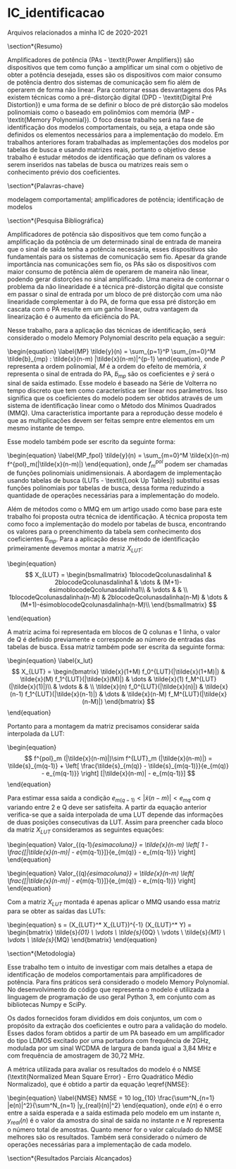 # IC_identificacao
Arquivos relacionados a minha IC de 2020-2021


\section*{Resumo}

Amplificadores de potência (PAs - \textit{Power Amplifiers}) são dispositivos que tem como função a amplificar um sinal com o objetivo de obter a potência desejada, esses são os dispositivos com maior consumo de potência dentro dos sistemas de comunicação sem fio além de operarem de forma não linear. Para contornar essas desvantagens dos PAs existem técnicas como a pré-distorção digital (DPD - \textit{Digital Pré Distortion}) e uma forma de se definir o bloco de pré distorção são modelos polinomiais como o baseado em polinômios com memória (MP - \textit{Memory Polynomial}). O foco desse trabalho será na fase de identificação dos modelos comportamentais, ou seja, a etapa onde são definidos os elementos necessários para a implementação do modelo. Em trabalhos anteriores foram trabalhadas as implementações dos modelos por tabelas de busca e usando matrizes reais, portanto o objetivo desse trabalho é estudar métodos de identificação que definam os valores a serem inseridos nas tabelas de busca ou matrizes reais sem o conhecimento prévio dos coeficientes.

\section*{Palavras-chave}

modelagem comportamental; amplificadores de potência; identificação de modelos


\section*{Pesquisa Bibliográfica}

Amplificadores de potência são dispositivos que tem como função a amplificação da potência de um determinado sinal de entrada de maneira que o sinal de saída tenha a potência necessária, esses dispositivos são fundamentais para os sistemas de comunicação sem fio. Apesar da grande importância nas comunicações sem fio, os PAs são os dispositivos com maior consumo de potência além de operarem de maneira não linear, podendo gerar distorções no sinal amplificado. Uma maneira de contornar o problema da não linearidade é a técnica pré-distorção digital que consiste em passar o sinal de entrada por um bloco de pré distorção com uma não linearidade complementar à do PA, de forma que essa pré distorção em cascata com o PA resulte em um ganho linear, outra vantagem da linearização é o aumento da eficiência do PA.

Nesse trabalho, para a aplicação das técnicas de identificação, será considerado o modelo Memory Polynomial descrito pela equação a seguir:

\begin{equation} \label{MP}
\tilde{y}(n) =  \sum_{p=1}^P \sum_{m=0}^M \tilde{b}_{mp} \: \tilde{x}(n-m) |\tilde{x}(n-m)|^{p-1}
\end{equation}, onde $P$ representa a ordem polinomial, $M$ é a ordem do efeito de memória, $\tilde{x}$ representa o sinal de entrada do PA, $\tilde{b}_{mp}$ são os coeficientes e $\tilde{y}$ será o sinal de saída estimado. Esse modelo é baseado na Série de Volterra no tempo discreto que tem como característica ser linear nos parâmetros. Isso significa que os coeficientes do modelo podem ser obtidos através de um sistema de identificação linear como o Método dos Mínimos Quadrados (MMQ). Uma característica importante para a reprodução desse modelo é que as multiplicações devem ser feitas sempre entre elementos em um mesmo instante de tempo.

Esse modelo também pode ser escrito da seguinte forma:

\begin{equation} \label{MP_fpol}
    \tilde{y}(n) =  \sum_{m=0}^M \tilde{x}(n-m) f^{pol}_m(|\tilde{x}(n-m)|) 
\end{equation}, onde $f^{pol}_m$ podem ser chamadas de funções polinomiais unidimensionais. A abordagem de implementação usando tabelas de busca (LUTs - \textit{Look Up Tables}) substituí essas funções polinomiais por tabelas de busca, dessa forma reduzindo a quantidade de operações necessárias para a implementação do modelo.

Além de métodos como o MMQ em um artigo usado como base para este trabalho foi proposta outra técnica de identificação. A técnica proposta tem como foco a implementação do modelo por tabelas de busca, encontrando os valores para o preenchimento da tabela sem conhecimento dos coeficientes $\tilde{b}_{mp}$. Para a aplicação desse método de identificação primeiramente devemos montar a matriz $X_{LUT}$:


\begin{equation}
$$
    X_{LUT} = 
    \begin{bsmallmatrix}
        1blocodeQcolunasdalinha1 & 2blocodeQcolunasdalinha1 & \dots & (M+1)-ésimoblocodeQcolunasdalinha1\\
         & \vdots & & \\
        1blocodeQcolunasdalinha(n-M) & 2blocodeQcolunasdalinha(n-M) & \dots & (M+1)-ésimoblocodeQcolunasdalinha(n-M)\\
    \end{bsmallmatrix}  
$$   
    
\end{equation}

A matriz acima foi representada em blocos de Q colunas e 1 linha, o valor de Q é definido previamente e corresponde ao número de entradas das tabelas de busca. Essa matriz também pode ser escrita da seguinte forma:

\begin{equation} \label{x_lut}
   $$
    X_{LUT} = 
    \begin{bmatrix}
    \tilde{x}(1+M) f_0^{LUT}(|\tilde{x}(1+M)|) & \tilde{x}(M) f_1^{LUT}(|\tilde{x}(M)|) & \dots &  \tilde{x}(1) f_M^{LUT}(|\tilde{x}(1)|)\\
     & \vdots & & \\
    \tilde{x}(n) f_0^{LUT}(|\tilde{x}(n)|) & \tilde{x}(n-1) f_1^{LUT}(|\tilde{x}(n-1)|) & \dots &  \tilde{x}(n-M) f_M^{LUT}(|\tilde{x}(n-M)|)
    \end{bmatrix}
    $$
\end{equation}

Portanto para a montagem da matriz precisamos considerar saída interpolada da LUT:

\begin{equation}
$$
    f^{pol}_m (|\tilde{x}(n-m)|)\sim f^{LUT}_m (|\tilde{x}(n-m)|) = \tilde{s}_{m(q-1)} + \left[ \frac{\tilde{s}_{m(q)} - \tilde{s}_{m(q-1)}}{e_{m(q)} - e_{m(q-1)}} \right] [|\tilde{x}(n-m)| - e_{m(q-1)}]
$$
\end{equation}

Para estimar essa saída a condição $e_{m(q-1)}<|\tilde{x}(n-m)|<e_{mq}$ com $q$ variando entre 2 e Q deve ser satisfeita. A partir da equação anterior verifica-se que a saída interpolada de uma LUT depende das informações de duas posições consecutivas da LUT. Assim para preencher cada bloco da matriz $X_{LUT}$ consideramos as seguintes equações: 

\begin{equation}
    Valor_{(q-1)_{esimacoluna}} = \tilde{x}(n-m) \left[ 1 - \frac{[|\tilde{x}(n-m)| - e_{m(q-1)}]}{e_{m(q)} - e_{m(q-1)}} \right]
\end{equation}

\begin{equation}
    Valor_{(q)_{esimacoluna}} = \tilde{x}(n-m) \left[ \frac{[|\tilde{x}(n-m)| - e_{m(q-1)}]}{e_{m(q)} - e_{m(q-1)}} \right]
\end{equation}

Com a matriz $X_{LUT}$ montada é apenas aplicar o MMQ usando essa matriz para se obter as saídas das LUTs:

\begin{equation}
    s = (X_{LUT}^* X_{LUT})^{-1} (X_{LUT}^* Y) =
    \begin{bmatrix}
    \tilde{s}_{01} \\
    \vdots \\
    \tilde{s}_{0Q} \\
    \vdots \\
    \tilde{s}_{M1} \\
    \vdots \\
    \tilde{s}_{MQ}
    \end{bmatrix}
\end{equation}

\section*{Metodologia}

Esse trabalho tem o intuito de investigar com mais detalhes a etapa de identificação de modelos comportamentais para amplificadores de potência. Para fins práticos será considerado o modelo Memory Polynomial. No desenvolvimento do código que representa o modelo é utilizada a linguagem de programação de uso geral Python 3, em conjunto com as bibliotecas Numpy e SciPy. 

Os dados fornecidos foram divididos em dois conjuntos, um com o propósito da extração dos coeficientes e outro para a validação do modelo. Esses dados foram obtidos a partir de um PA baseado em um amplificador do tipo LDMOS excitado por uma portadora com frequência de 2GHz, modulada por um sinal WCDMA de largura de banda igual a 3,84 MHz e com frequência de amostragem de 30,72 MHz.

A métrica utilizada para avaliar os resultados do modelo é o NMSE (\textit{Normalized Mean Square Error} - Erro Quadrático Médio Normalizado), que é obtido a partir da equação \eqref{NMSE}:

\begin{equation} \label{NMSE}
NMSE = 10 log_{10} \frac{\sum^N_{n=1} |e(n)|^2}{\sum^N_{n=1} |y_{real}(n)|^2}
\end{equation}, onde $e(n)$ é o erro entre a saída esperada e a saída estimada pelo modelo em um instante $n$, $y_{real}(n)$ é o valor da amostra do sinal de saída no instante $n$ e $N$ representa o número total de amostras. Quanto menor for o valor calculado do NMSE melhores são os resultados. Também será considerado o número de operações necessárias para a implementação de cada modelo.


\section*{Resultados Parciais Alcançados}